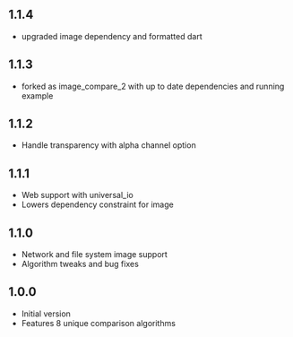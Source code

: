 ## 1.1.4

- upgraded image dependency and formatted dart

## 1.1.3

- forked as image_compare_2 with up to date dependencies and running example

## 1.1.2

- Handle transparency with alpha channel option

## 1.1.1

- Web support with universal_io
- Lowers dependency constraint for image

## 1.1.0

- Network and file system image support
- Algorithm tweaks and bug fixes

## 1.0.0

- Initial version
- Features 8 unique comparison algorithms
